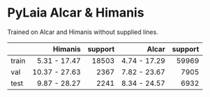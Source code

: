 # PyLaia Alcar & Himanis


Trained on Alcar and Himanis without supplied lines.

|       |       Himanis | support |        Alcar | support |
| ----- | -------------:| -------:| ------------:| -------:|
| train |  5.31 - 17.47 |   18503 | 4.74 - 17.29 |   59969 |
| val   | 10.37 - 27.63 |    2367 | 7.82 - 23.67 |    7905 |
| test  |  9.87 - 28.27 |    2241 | 8.34 - 24.57 |    6932 |
